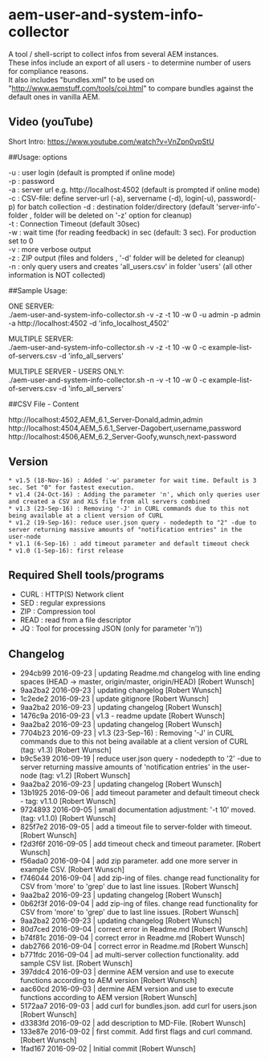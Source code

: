 # aem-user-and-system-info-collector
A tool / shell-script to collect infos from several AEM instances.  
These infos include an export of all users - to determine number of users for compliance reasons.  
It also includes "bundles.xml" to be used on "http://www.aemstuff.com/tools/coi.html" to compare bundles against the default ones in vanilla AEM.

## Video (youTube)

Short Intro: https://www.youtube.com/watch?v=VnZpn0vpStU  

##Usage: options

-u : user login (default is prompted if online mode)  
-p : password  
-a : server url e.g. http://localhost:4502 (default is prompted if online mode)  
-c : CSV-file: define server-url (-a), servername (-d), login(-u), password(-p)                                                                                                                                                                                          for batch collection
-d : destination folder/directory (default 'server-info'-folder , folder will be deleted on '-z' option for cleanup)  
-t : Connection Timeout (default 30sec)  
-w : wait time (for reading feedback) in sec (default: 3 sec). For production set to 0  
-v : more verbose output  
-z : ZIP output (files and folders , '-d' folder will be deleted for cleanup)  
-n : only query users and creates 'all_users.csv' in folder 'users' (all other information is NOT collected)


##Sample Usage:

ONE SERVER:  
./aem-user-and-system-info-collector.sh  -v -z -t 10 -w 0 -u admin -p admin -a http://localhost:4502 -d 'info_localhost_4502'  

MULTIPLE SERVER:  
./aem-user-and-system-info-collector.sh  -v -z -t 10 -w 0 -c example-list-of-servers.csv -d 'info_all_servers'  

MULTIPLE SERVER - USERS ONLY:  
./aem-user-and-system-info-collector.sh  -n -v -t 10 -w 0 -c example-list-of-servers.csv -d 'info_all_servers'  


##CSV File - Content

http://localhost:4502,AEM_6.1_Server-Donald,admin,admin  
http://localhost:4504,AEM_5.6.1_Server-Dagobert,username,password  
http://localhost:4506,AEM_6.2_Server-Goofy,wunsch,next-password  


## Version 
	* v1.5 (18-Nov-16) : Added '-w' parameter for wait time. Default is 3 sec. Set "0" for fastest execution.  
	* v1.4 (24-Oct-16) : Adding the parameter 'n', which only queries user and created a CSV and XLS file from all servers combined
	* v1.3 (23-Sep-16) : Removing '-J' in CURL commands due to this not being available at a client version of CURL
	* v1.2 (19-Sep-16): reduce user.json query - nodedepth to "2" -due to server returning massive amounts of "notification entries" in the user-node
	* v1.1 (6-Sep-16) : add timeout parameter and default timeout check 
	* v1.0 (1-Sep-16): first release

## Required Shell tools/programs  

* CURL :	HTTP(S) Network client  
* SED :		regular expressions  
* ZIP :		Compression tool  
* READ :	read from a file descriptor  
* JQ :		Tool for processing JSON  (only for parameter 'n'))


## Changelog

* 294cb99 2016-09-23 | updating Readme.md changelog with line ending spaces (HEAD -> master, origin/master, origin/HEAD) [Robert Wunsch]
* 9aa2ba2 2016-09-23 | updating changelog [Robert Wunsch]
* 1c2ede2 2016-09-23 | update gitignore  [Robert Wunsch]
* 9aa2ba2 2016-09-23 | updating changelog [Robert Wunsch]
* 1476c9a 2016-09-23 | v1.3 - readme update  [Robert Wunsch]
* 9aa2ba2 2016-09-23 | updating changelog [Robert Wunsch]
* 7704b23 2016-09-23 | v1.3 (23-Sep-16) : Removing '-J' in CURL commands due to this not being available at a client version of CURL (tag: v1.3) [Robert Wunsch]
* b9c5e39 2016-09-19 | reduce user.json query - nodedepth to '2' -due to server returning massive amounts of 'notification entries' in the user-node (tag: v1.2)  [Robert Wunsch]
* 9aa2ba2 2016-09-23 | updating changelog [Robert Wunsch] 
* 13b1925 2016-09-06 | add timeout parameter and default timeout check - tag: v1.1.0 [Robert Wunsch]
* 9724893 2016-09-05 | small documentation adjustment: '-t 10' moved. (tag: v1.1.0) [Robert Wunsch]
* 825f7e2 2016-09-05 | add a timeout file to server-folder with timeout. [Robert Wunsch]
* f2d3f6f 2016-09-05 | add timeout check and timeout parameter. [Robert Wunsch]
* f56ada0 2016-09-04 |  add zip parameter. add one more server in example CSV. [Robert Wunsch]
* f746044 2016-09-04 | add zip-ing of files. change read functionality for CSV from 'more' to 'grep' due to last line issues.  [Robert Wunsch]
* 9aa2ba2 2016-09-23 | updating changelog [Robert Wunsch]
* 0b62f3f 2016-09-04 | add zip-ing of files. change read functionality for CSV from 'more' to 'grep' due to last line issues.  [Robert Wunsch]
* 9aa2ba2 2016-09-23 | updating changelog [Robert Wunsch]
* 80d7ced 2016-09-04 | correct error in Readme.md [Robert Wunsch]
* b74f81c 2016-09-04 | correct error in Readme.md [Robert Wunsch]
* dab2766 2016-09-04 | correct error in Readme.md [Robert Wunsch]
* b771fdc 2016-09-04 | ad multi-server collection functionality. add sample CSV list. [Robert Wunsch]
* 397ddc4 2016-09-03 | dermine AEM version and use to execute functions according to AEM version [Robert Wunsch]
* aac60cd 2016-09-03 | dermine AEM version and use to execute functions according to AEM version [Robert Wunsch]
* 5172aa7 2016-09-03 | add curl for bundles.json. add curl for users.json [Robert Wunsch]
* d3383fd 2016-09-02 | add description to MD-File. [Robert Wunsch]
* 133e87e 2016-09-02 | first commit. Add first flags and curl command. [Robert Wunsch]
* 1fad167 2016-09-02 | Initial commit [Robert Wunsch]


